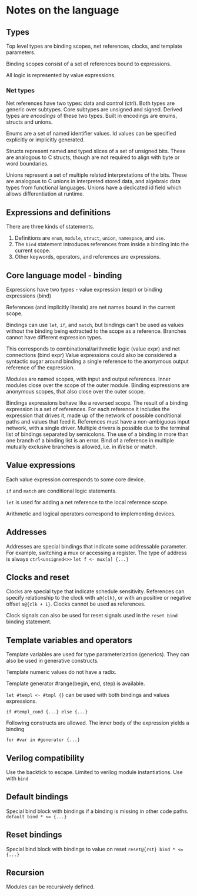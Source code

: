 # Notes on the language
## Types
Top level types are binding scopes, net references, clocks, and template parameters.

Binding scopes consist of a set of references bound to expressions.

All logic is represented by value expressions.

### Net types
Net references have two types: data and control (ctrl). Both types are generic over subtypes. Core subtypes are unsigned<size> and signed<size>. Derived types are _encodings_ of these two types. Built in encodings are enums, structs and unions.

Enums are a set of named identifier values. Id values can be specified explicitly or implicitly generated.

Structs represent named and typed slices of a set of unsigned bits. These are analogous to C structs, though are not required to align with byte or word boundaries.

Unions represent a set of multiple related interpretations of the bits. These are analogous to C unions in interpreted stored data, and algebraic data types from functional languages. Unions have a dedicated id field which allows differentiation at runtime.
## Expressions and definitions
There are three kinds of statements.
1. Definitions are `enum`, `module`, `struct`, `union`, `namespace`, and `use`.
2. The `bind` statement introduces references from inside a binding into the current scope.
3. Other keywords, operators, and references are expressions.

## Core language model - binding
Expressions have two types - value expression (expr) or binding expressions (bind)

References (and implicitly literals) are net names bound in the current scope.

Bindings can use `let`, `if`, and `match`, but bindings can't be used as values without the binding being extracted to the scope as a reference. Branches cannot have different expression types.

This corresponds to combinational/arithmetic logic (value expr) and net connections (bind expr)
Value expressions could also be considered a syntactic sugar around binding a single reference to the anonymous output reference of the expression.

Modules are named scopes, with input and output references.
Inner modules close over the scope of the outer module.
Binding expressions are anonymous scopes, that also close over the outer scope.

Bindings expressions behave like a reversed scope. The result of a binding expression is a set of references. For each reference it includes the expression that drives it, made up of the network of possible conditional paths and values that feed it. References must have a non-ambiguous input network, with a single driver. Multiple drivers is possible due to the terminal list of bindings separated by semicolons. The use of a binding in more than one branch of a binding list is an error. Bind of a reference in multiple mutually exclusive branches is allowed, i.e. in if/else or match.
## Value expressions
Each value expression corresponds to some core device.

`if` and `match` are conditional logic statements.

`let` is used for adding a net reference to the local reference scope.

Arithmetic and logical operators correspond to implementing devices.
## Addresses
Addresses are special bindings that indicate some addressable parameter. For example, switching a mux or accessing a register. The type of address is always `ctrl<unsigned<>>`
`let f <- mux[a] {...}`
## Clocks and reset
Clocks are special type that indicate schedule sensitivity. References can specify relationship to the clock with `a@{clk}`, or with an positive or negative offset `a@{clk + 1}`. Clocks cannot be used as references.

Clock signals can also be used for reset signals used in the `reset bind` binding statement.
## Template variables and operators
Template variables are used for type parameterization (generics). They can also be used in generative constructs.

Template numeric values do not have a radix.

Template generator #range(begin, end, step) is available.

`let #templ <- #tmpl {}` can be used with both bindings and values expressions.

`if #templ_cond {...} else {...}`

Following constructs are allowed. The inner body of the expression yields a binding

`for #var in #generator {...}`
## Verilog compatibility
Use the backtick to escape. Limited to verilog module instantiations. Use with `bind`
## Default bindings
Special bind block with bindings if a binding is missing in other code paths.
```default bind * <= {...}```
## Reset bindings
Special bind block with bindings to value on reset
```reset@{rst} bind * <= {...}```
## Recursion
Modules can be recursively defined.
